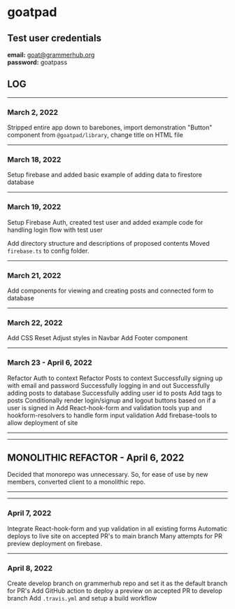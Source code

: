 # goatpad

## Test user credentials

**email:** goat@grammerhub.org  
**password:** goatpass

## LOG

---

### March 2, 2022

Stripped entire app down to barebones, import demonstration "Button" component from `@goatpad/library`, change title on HTML file

---

### March 18, 2022

Setup firebase and added basic example of adding data to firestore database

---

### March 19, 2022

Setup Firebase Auth, created test user and added example code for handling login flow with test user

Add directory structure and descriptions of proposed contents
Moved `firebase.ts` to config folder.

---

### March 21, 2022

Add components for viewing and creating posts and connected form to database

---

### March 22, 2022

Add CSS Reset
Adjust styles in Navbar
Add Footer component

---

### March 23 - April 6, 2022

Refactor Auth to context
Refactor Posts to context
Successfully signing up with email and password
Successfully logging in and out
Successfully adding posts to database
Successfully adding user id to posts
Add tags to posts
Conditionally render login/signup and logout buttons based on if a user is signed in
Add React-hook-form and validation tools yup and hookform-resolvers to handle form input validation
Add firebase-tools to allow deployment of site

---

---

## MONOLITHIC REFACTOR - April 6, 2022

Decided that monorepo was unnecessary. So, for ease of use by new members, converted client to a monolithic repo.

---

---

### April 7, 2022

Integrate React-hook-form and yup validation in all existing forms
Automatic deploys to live site on accepted PR's to main branch
Many attempts for PR preview deployment on firebase.

---

### April 8, 2022

Create develop branch on grammerhub repo and set it as the default branch for PR's
Add GitHub action to deploy a preview on accepted PR to develop branch
Add `.travis.yml` and setup a build workflow
